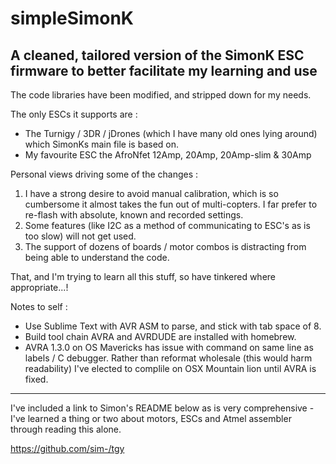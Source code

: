 # simpleSimonK

## A cleaned, tailored version of the SimonK ESC firmware to better facilitate my learning and use

The code libraries have been modified, and stripped down for my needs.

The only ESCs it supports are :

* The Turnigy / 3DR / jDrones (which I have many old ones lying around) which SimonKs main file is based on.
* My favourite ESC the AfroNfet 12Amp, 20Amp, 20Amp-slim & 30Amp

Personal views driving some of the changes :

  1) I have a strong desire to avoid manual calibration, which is so cumbersome it almost takes the fun out of multi-copters. I far prefer to re-flash with absolute, known and recorded settings.
  2) Some features (like I2C as a method of communicating to ESC's as is too slow) will not get used.
  3) The support of dozens of boards / motor combos is distracting from being able to understand the code.

That, and I'm trying to learn all this stuff, so have tinkered where appropriate...!

Notes to self :

* Use Sublime Text with AVR ASM to parse, and stick with tab space of 8.
* Build tool chain AVRA and AVRDUDE are installed with homebrew.
* AVRA 1.3.0 on OS Mavericks has issue with command on same line as labels / C debugger. Rather than reformat wholesale (this would harm readability) I've elected to complile on OSX Mountain lion until AVRA is fixed.

-----

I've included a link to Simon's README below as is very comprehensive - I've learned a thing or two about motors, ESCs and Atmel assembler through reading this alone.

https://github.com/sim-/tgy
